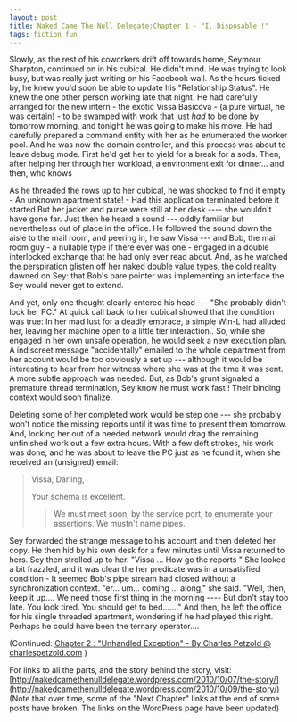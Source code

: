 ```yaml
---
layout: post
title: Naked Came The Null Delegate:Chapter 1 - "I, Disposable !"
tags: fiction fun
---
```


  Slowly, as the rest of his coworkers drift off towards home, Seymour Sharpton, continued on in his cubical. He didn't mind. He was trying to look busy, but was really just writing on his Facebook wall. As the hours ticked by, he knew you'd soon be able to update his "Relationship Status". He knew the one other person working late that night. He had carefully arranged for the new intern - the exotic Vissa Basicova - (a pure virtual, he was certain) - to be swamped with work that just *had* to be done by tomorrow morning, and tonight he was going to make his move. He had carefully prepared a command entity with her as he enumerated the worker pool. And he was now the domain controller, and this process was about to leave debug mode. First he'd get her to yield for a break for a soda. Then, after helping her through her workload, a environment exit for dinner... and then, who knows  

As he threaded the rows up to her cubical, he was shocked to find it empty - An unknown apartment state! - Had this application terminated before it started   But her jacket and purse were still at her desk ---- she wouldn't have gone far. Just then he heard a sound --- oddly familiar but nevertheless out of place in the office. He followed the sound down the aisle to the mail room, and peering in, he saw Vissa --- and Bob, the mail room guy - a nullable type if there ever was one - engaged in a double interlocked exchange that he had only ever read about. And, as he watched the perspiration glisten off her naked double value types, the cold reality dawned on Sey: that Bob's bare pointer was implementing an interface the Sey would never get to extend.

And yet, only one thought clearly entered his head --- "She probably didn't lock her PC." 
At quick call back to her cubical showed that the condition was true: In her mad lust for a deadly embrace, a simple Win-L had alluded her, leaving her machine open to a little tier interaction.. So, while she engaged in her own unsafe operation, he would seek a new execution plan. 
A indiscreet message "accidentally" emailed to the whole department from her account would be too obviously a set up --- although it would be interesting to hear from her witness where she was at the time it was sent. A more subtle approach was needed. But, as Bob's grunt signaled a premature thread termination, Sey know he must work fast ! Their binding context would soon finalize. 

Deleting some of her completed work would be step one --- she probably won't notice the missing reports until it was time to present them tomorrow. And, locking her out of a needed network would drag the remaining unfinished work out a few extra hours. With a few deft strokes, his work was done, and he was about to leave the PC just as he found it, when she received an (unsigned) email:

>Vissa, Darling,
>
>Your schema is excellent.
>
>>We must meet soon, by the service port, to enumerate your assertions.
>>We mustn't name pipes.

Sey forwarded the strange message to his account and then deleted her copy. He then hid by his own desk for a few minutes until Vissa returned to hers. Sey then strolled up to her.
"Vissa ... How go the reports "
She looked a bit frazzled, and it was clear the her predicate was in a unsatisfied condition - It seemed Bob's pipe stream had closed without a synchronization context.
"er... um... coming ... along," she said.
"Well, then, keep it up.... We need those first thing in the morning ---- But don't stay too late. You look tired. You should get to bed......."
And then, he left the office for his single threaded apartment, wondering if he had played this right. Perhaps he could have been the ternary operator....

(Continued: [Chapter 2 : "Unhandled Exception" - By Charles Petzold @ charlespetzold.com](http://charlespetzold.com/blog/2010/10/Naked-Came-the-Null-Delegate-Chapter-2-Unhandled-Exception.html) )

For links to all the parts, and the story behind the story, visit: [http://nakedcamethenulldelegate.wordpress.com/2010/10/07/the-story/](http://nakedcamethenulldelegate.wordpress.com/2010/10/09/the-story/)
(Note that over time, some of the "Next Chapter" links at the end of some posts have broken.  The links on the WordPress page have been updated)